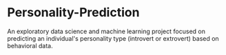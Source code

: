 # Personality-Prediction
An exploratory data science and machine learning project focused on predicting an individual's personality type (introvert or extrovert) based on behavioral data.

